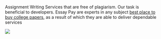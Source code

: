 Assignment Writing Services that are free of plagiarism. Our task is beneficial to developers. Essay Pay are experts in any subject [best place to buy college papers](https://essaypay.com/buy-college-papers/), as a result of which they are able to deliver dependable services

![](https://i.pinimg.com/originals/4d/7e/2e/4d7e2e6ac59a1db9fdbe773d36dfe36e.jpg)
